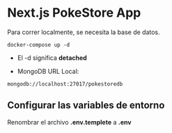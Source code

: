 # Next.js PokeStore App
Para correr localmente, se necesita la base de datos.
```
docker-compose up -d
```

* El -d significa __detached__

* MongoDB URL Local:
```
mongodb://localhost:27017/pokestoredb
```

## Configurar las variables de entorno
Renombrar el archivo __.env.templete__ a __.env__
